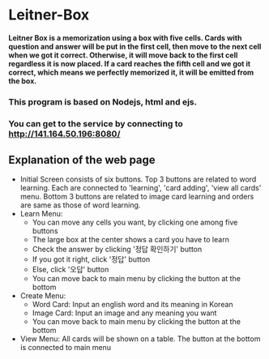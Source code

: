 # Leitner-Box
#### Leitner Box is a memorization using a box with five cells. Cards with question and answer will be put in the first cell, then move to the next cell when we got it correct. Otherwise, it will move back to the first cell regardless it is now placed. If a card reaches the fifth cell and we got it correct, which means we perfectly memorized it, it will be emitted from the box.

### This program is based on Nodejs, html and ejs.

### You can get to the service by connecting to http://141.164.50.196:8080/

## Explanation of the web page
- Initial Screen consists of six buttons. Top 3 buttons are related to word learning. Each are connected to 'learning', 'card adding', 'view all cards' menu. Bottom 3 buttons are related to image card learning and orders are same as those of word learning.
- Learn Menu: 
  - You can move any cells you want, by clicking one among five buttons
  - The large box at the center shows a card you have to learn
  - Check the answer by clicking '정답 확인하기' button
  - If you got it right, click '정답' button
  - Else, click '오답' button
  - You can move back to main menu by clicking the button at the bottom
- Create Menu:
  - Word Card: Input an english word and its meaning in Korean
  - Image Card: Input an image and any meaning you want
  - You can move back to main menu by clicking the button at the bottom
- View Menu: All cards will be shown on a table. The button at the bottom is connected to main menu
